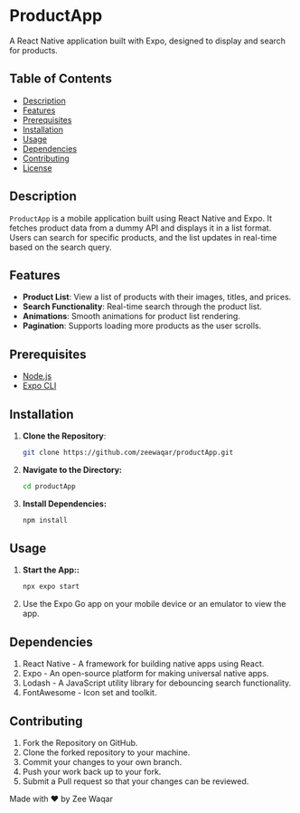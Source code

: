# ProductApp

A React Native application built with Expo, designed to display and search for products.

## Table of Contents

- [Description](#description)
- [Features](#features)
- [Prerequisites](#prerequisites)
- [Installation](#installation)
- [Usage](#usage)
- [Dependencies](#dependencies)
- [Contributing](#contributing)
- [License](#license)

## Description

`ProductApp` is a mobile application built using React Native and Expo. It fetches product data from a dummy API and displays it in a list format. Users can search for specific products, and the list updates in real-time based on the search query.

## Features

- **Product List**: View a list of products with their images, titles, and prices.
- **Search Functionality**: Real-time search through the product list.
- **Animations**: Smooth animations for product list rendering.
- **Pagination**: Supports loading more products as the user scrolls.

## Prerequisites

- [Node.js](https://nodejs.org/)
- [Expo CLI](https://docs.expo.dev/get-started/installation/)

## Installation

1. **Clone the Repository**:
   ```bash
   git clone https://github.com/zeewaqar/productApp.git

2. **Navigate to the Directory:**
   ```bash
   cd productApp
2. **Install Dependencies:**
   ```bash
   npm install

## Usage

   
1. **Start the App::**
   ```bash
   npx expo start
2.  Use the Expo Go app on your mobile device or an emulator to view the app.

## Dependencies

1. React Native - A framework for building native apps using React.
2. Expo - An open-source platform for making universal native apps.
3. Lodash - A JavaScript utility library for debouncing search functionality.
4. FontAwesome - Icon set and toolkit.

## Contributing

1. Fork the Repository on GitHub.
2. Clone the forked repository to your machine.
3. Commit your changes to your own branch.
4. Push your work back up to your fork.
5. Submit a Pull request so that your changes can be reviewed.

Made with ❤️ by Zee Waqar
